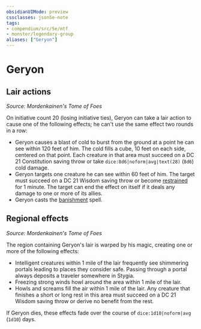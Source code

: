 ```yaml
---
obsidianUIMode: preview
cssclasses: json5e-note
tags:
- compendium/src/5e/mtf
- monster/legendary-group
aliases: ["Geryon"]
---
```

# Geryon

## Lair actions
_Source: Mordenkainen's Tome of Foes_

On initiative count 20 (losing initiative ties), Geryon can take a lair action to cause one of the following effects; he can't use the same effect two rounds in a row:

- Geryon causes a blast of cold to burst from the ground at a point he can see within 120 feet of him. The cold fills a cube, 10 feet on each side, centered on that point. Each creature in that area must succeed on a DC 21 Constitution saving throw or take `dice:8d6|noform|avg|text(28)` (`8d6`) cold damage.  
- Geryon targets one creature he can see within 60 feet of him. The target must succeed on a DC 21 Wisdom saving throw or become [restrained](2-Mechanics/CLI/rules/conditions.md#Restrained) for 1 minute. The target can end the effect on itself if it deals any damage to one or more of its allies.  
- Geryon casts the [banishment](2-Mechanics/CLI/spells/banishment.md) spell.  

## Regional effects
_Source: Mordenkainen's Tome of Foes_

The region containing Geryon's lair is warped by his magic, creating one or more of the following effects:

- Intelligent creatures within 1 mile of the lair frequently see shimmering portals leading to places they consider safe. Passing through a portal always deposits a traveler somewhere in Stygia.  
- Freezing strong winds howl around the area within 1 mile of the lair.  
- Howls and screams fill the air within 1 mile of the lair. Any creature that finishes a short or long rest in this area must succeed on a DC 21 Wisdom saving throw or derive no benefit from the rest.  

If Geryon dies, these effects fade over the course of `dice:1d10|noform|avg` (`1d10`) days.